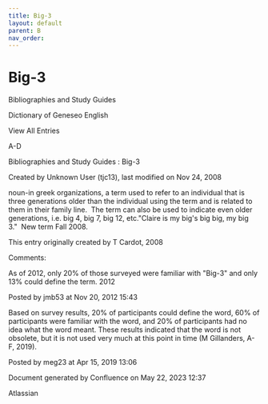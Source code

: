 ```yaml
---
title: Big-3
layout: default
parent: B
nav_order:
---
```


# Big-3

Bibliographies and Study Guides

Dictionary of Geneseo English

View All Entries

A-D

Bibliographies and Study Guides : Big-3

Created by  Unknown User (tjc13), last modified on Nov 24, 2008

noun-in greek organizations, a term used to refer to an individual that is three generations older than the individual using the term and is related to them in their family line.  The term can also be used to indicate even older generations, i.e. big 4, big 7, big 12, etc.&quot;Claire is my big's big big, my big 3.&quot;  New term Fall 2008.

This entry originally created by T Cardot, 2008

Comments:

As of 2012, only 20% of those surveyed were familiar with &quot;Big-3&quot; and only 13% could define the term. 2012

Posted by jmb53 at Nov 20, 2012 15:43

Based on survey results, 20% of participants could define the word, 60% of participants were familiar with the word, and 20% of participants had no idea what the word meant. These results indicated that the word is not obsolete, but it is not used very much at this point in time (M Gillanders, A-F, 2019).

Posted by meg23 at Apr 15, 2019 13:06

Document generated by Confluence on May 22, 2023 12:37

Atlassian
